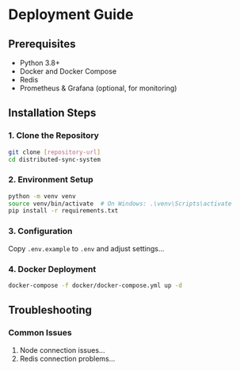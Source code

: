 # Deployment Guide

## Prerequisites
- Python 3.8+
- Docker and Docker Compose
- Redis
- Prometheus & Grafana (optional, for monitoring)

## Installation Steps

### 1. Clone the Repository
```bash
git clone [repository-url]
cd distributed-sync-system
```

### 2. Environment Setup
```bash
python -m venv venv
source venv/bin/activate  # On Windows: .\venv\Scripts\activate
pip install -r requirements.txt
```

### 3. Configuration
Copy `.env.example` to `.env` and adjust settings...

### 4. Docker Deployment
```bash
docker-compose -f docker/docker-compose.yml up -d
```

## Troubleshooting

### Common Issues
1. Node connection issues...
2. Redis connection problems...